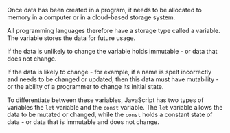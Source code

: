 Once data has been created in a program, it needs to be allocated to memory in a computer or in a cloud-based storage system.

All programming languages therefore have a storage type called a variable. The variable stores the data for future usage.

If the data is unlikely to change the variable holds immutable - or data that does not change.

If the data is likely to change - for example, if a name is spelt incorrectly and needs to be changed or updated, then this data must have mutability - or the ability of a programmer to change its initial state.

To differentiate between these variables, JavaScript has two types of variables the `let` variable and the `const` variable. The `let` variable allows the data to be mutated or changed, while the `const` holds a constant state of data - or data that is immutable and does not change.